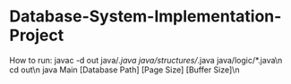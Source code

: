 # Database-System-Implementation-Project
How to run:
javac -d out java/*.java java/structures/*.java  java/logic/*.java\n
cd out\n
java Main [Database Path] [Page Size] [Buffer Size]\n
